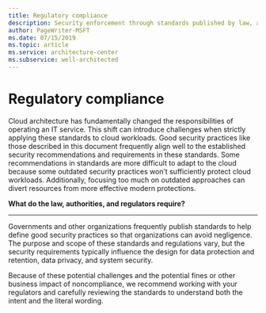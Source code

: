 ```yaml
---
title: Regulatory compliance
description: Security enforcement through standards published by law, authorities, and regulators.
author: PageWriter-MSFT
ms.date: 07/15/2019
ms.topic: article
ms.service: architecture-center
ms.subservice: well-architected
---
```


# Regulatory compliance
Cloud architecture has fundamentally changed the responsibilities of operating an IT service. This shift can introduce challenges when strictly applying these standards to cloud workloads. Good security practices like those described in this document frequently align well to the established security recommendations and requirements in these standards. Some recommendations in standards are more difficult to adapt to the cloud because some outdated security practices won’t sufficiently protect cloud workloads. Additionally, focusing too much on outdated approaches can divert resources from more effective modern protections.

**What do the law, authorities, and regulators require?**
***
Governments and other organizations frequently publish standards to help define good security practices so that organizations can avoid negligence. The purpose and scope of these standards and regulations vary, but the security requirements typically influence the design for data protection and retention, data privacy, and system security. 

Because of these potential challenges and the potential fines or other business impact of noncompliance, we recommend working with your regulators and carefully reviewing the standards to understand both the intent and the literal wording. 
